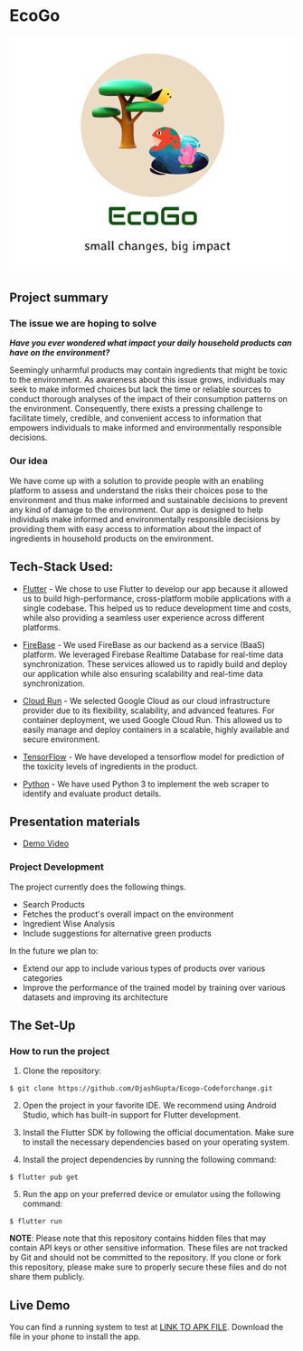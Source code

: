 # EcoGo
 ![logo](assets/images/logo-bg1.png)

## Project summary

### The issue we are hoping to solve

___Have you ever wondered what impact your daily household products can have on the environment?___

Seemingly unharmful products may contain ingredients that might be toxic to the environment. As awareness about this issue grows, individuals may seek to make informed choices but lack the time or reliable sources to conduct thorough analyses of the impact of their consumption patterns on the environment. Consequently, there exists a pressing challenge to facilitate timely, credible, and convenient access to information that empowers individuals to make informed and environmentally responsible decisions.

### Our idea

We have come up with a solution to provide people with an enabling platform to assess and understand the risks their choices pose to the environment and thus make informed and sustainable decisions to prevent any kind of damage to the environment.
Our app is designed to help individuals make informed and environmentally responsible decisions by providing them with easy access to information about the impact of ingredients in household products on the environment.

## Tech-Stack Used:

- [Flutter](https://flutter.dev/) -  We chose to use Flutter to develop our app because it allowed us to build high-performance, cross-platform mobile applications with a single codebase. This helped us to reduce development time and costs, while also providing a seamless user experience across different platforms. 

- [FireBase](https://firebase.google.com/) - We used FireBase as our backend as a service (BaaS) platform. We leveraged Firebase Realtime Database for real-time data synchronization. These services allowed us to rapidly build and deploy our application while also ensuring scalability and real-time data synchronization.

- [Cloud Run](https://cloud.google.com/run) - We selected Google Cloud as our cloud infrastructure provider due to its flexibility, scalability, and advanced features. For container deployment, we used Google Cloud Run. This allowed us to easily manage and deploy containers in a scalable, highly
available and secure environment.

- [TensorFlow](https://www.tensorflow.org/) - We have developed a tensorflow model for prediction of the toxicity levels of ingredients in the product.

- [Python](https://www.python.org/) - We have used Python 3 to implement the web scraper to identify and evaluate product details.

## Presentation materials

- [Demo Video]()

### Project Development

The project currently does the following things.

- Search Products
- Fetches the product's overall impact on the environment 
- Ingredient Wise Analysis
- Include suggestions for alternative green products 

In the future we plan to:
- Extend our app to include various types of products over various categories
- Improve the performance of the trained model by training over various datasets and improving its architecture


## The Set-Up
### How to run the project

1. Clone the repository:

```
$ git clone https://github.com/OjashGupta/Ecogo-Codeforchange.git
```
2. Open the project in your favorite IDE. We recommend using Android Studio, which has built-in support for Flutter development.

3. Install the Flutter SDK by following the official documentation. Make sure to install the necessary dependencies based on your operating system.

4. Install the project dependencies by running the following command:

```
$ flutter pub get
```

5. Run the app on your preferred device or emulator using the following command:

```
$ flutter run
```

__NOTE__: Please note that this repository contains hidden files that may contain API keys or other sensitive information. These files are not tracked by Git and should not be committed to the repository. If you clone or fork this repository, please make sure to properly secure these files and do not share them publicly.


## Live Demo
You can find a running system to test at [LINK TO APK FILE](https://drive.google.com/drive/folders/1iG0kaikRgELHVdJOrFz_YIEHlTiloe9w?usp=sharing). Download the file in your phone to install the app.
